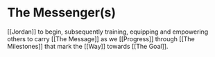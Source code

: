 # The Messenger(s)

[[Jordan]] to begin, subsequently training, equipping and empowering others to carry [[The Message]] as we [[Progress]] through [[The Milestones]] that mark the [[Way]] towards [[The Goal]].  

